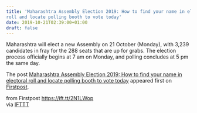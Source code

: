 ```yaml
---
title: 'Maharashtra Assembly Election 2019: How to find your name in electoral
roll and locate polling booth to vote today'
date: 2019-10-21T02:39:00+01:00
draft: false
---
```


Maharashtra will elect a new Assembly on 21 October (Monday), with 3,239 candidates in fray for the 288 seats that are up for grabs. The election process officially begins at 7 am on Monday, and polling concludes at 5 pm the same day.

The post [Maharashtra Assembly Election 2019: How to find your name in electoral roll and locate polling booth to vote today](http://www.firstpost.com/india/maharashtra-assembly-election-2019-how-to-find-your-name-in-electoral-roll-and-locate-polling-booth-to-vote-today-7522491.html) appeared first on [Firstpost](http://www.firstpost.com).

  
  
from Firstpost https://ift.tt/2N1LWop  
via [IFTTT](https://ifttt.com/?ref=da&site=blogger)